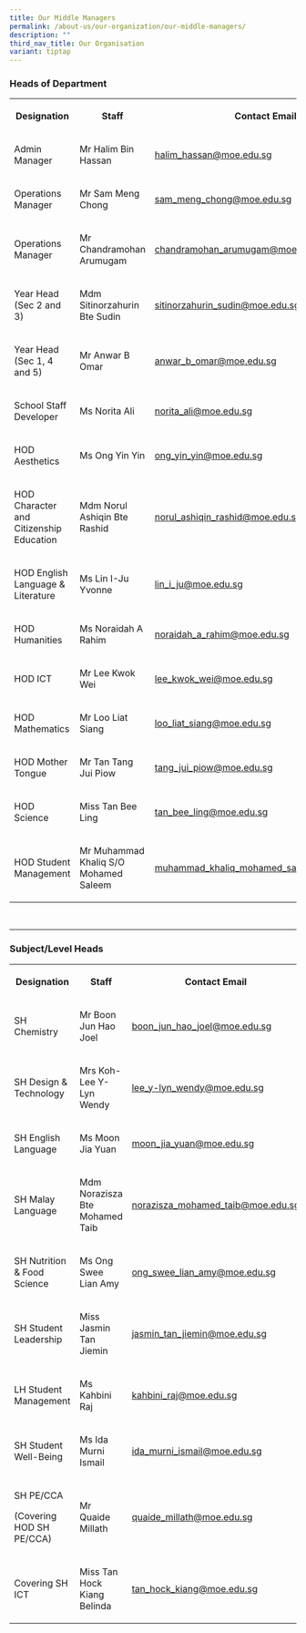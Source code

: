 ```yaml
---
title: Our Middle Managers
permalink: /about-us/our-organization/our-middle-managers/
description: ""
third_nav_title: Our Organisation
variant: tiptap
---
```

<h3>Heads of Department <br></h3><table><tbody><tr><th rowspan="1" colspan="1"><p>Designation</p></th><th rowspan="1" colspan="1"><p>Staff</p></th><th rowspan="1" colspan="1"><p>Contact Email</p></th></tr><tr><td rowspan="1" colspan="1"><p>Admin Manager</p></td><td rowspan="1" colspan="1"><p>Mr Halim Bin Hassan</p></td><td rowspan="1" colspan="1"><p><a href="mailto:halim_hassan@moe.edu.sg" rel="noopener noreferrer nofollow" target="_blank">halim_hassan@moe.edu.sg</a></p></td></tr><tr><td rowspan="1" colspan="1"><p>Operations Manager</p></td><td rowspan="1" colspan="1"><p>Mr Sam Meng Chong</p></td><td rowspan="1" colspan="1"><p><a href="mailto:sam_meng_chong@moe.edu.sg" rel="noopener noreferrer nofollow" target="_blank">sam_meng_chong@moe.edu.sg</a></p></td></tr><tr><td rowspan="1" colspan="1"><p>Operations Manager</p></td><td rowspan="1" colspan="1"><p>Mr Chandramohan Arumugam</p></td><td rowspan="1" colspan="1"><p><a href="mailto:chandramohan_arumugam@moe.edu.sg" rel="noopener noreferrer nofollow" target="_blank">chandramohan_arumugam@moe.edu.sg</a></p></td></tr><tr><td rowspan="1" colspan="1"><p>Year Head (Sec 2 and 3)</p></td><td rowspan="1" colspan="1"><p>Mdm Sitinorzahurin Bte Sudin</p></td><td rowspan="1" colspan="1"><p><a href="mailto:sitinorzahurin_sudin@moe.edu.sg" rel="noopener noreferrer nofollow" target="_blank">sitinorzahurin_sudin@moe.edu.sg</a></p></td></tr><tr><td rowspan="1" colspan="1"><p>Year Head (Sec 1, 4 and 5)</p></td><td rowspan="1" colspan="1"><p>Mr Anwar B Omar</p></td><td rowspan="1" colspan="1"><p><a href="mailto:anwar_b_omar@moe.edu.sg" rel="noopener noreferrer nofollow" target="_blank">anwar_b_omar@moe.edu.sg</a></p></td></tr><tr><td rowspan="1" colspan="1"><p>School Staff Developer</p></td><td rowspan="1" colspan="1"><p>Ms Norita Ali</p></td><td rowspan="1" colspan="1"><p><a href="mailto:norita_ali@moe.edu.sg" rel="noopener noreferrer nofollow" target="_blank">norita_ali@moe.edu.sg</a></p></td></tr><tr><td rowspan="1" colspan="1"><p>HOD Aesthetics</p></td><td rowspan="1" colspan="1"><p>Ms Ong Yin Yin</p></td><td rowspan="1" colspan="1"><p><a href="mailto:ong_yin_yin@moe.edu.sg" rel="noopener noreferrer nofollow" target="_blank">ong_yin_yin@moe.edu.sg</a></p></td></tr><tr><td rowspan="1" colspan="1"><p>HOD Character and Citizenship Education</p></td><td rowspan="1" colspan="1"><p>Mdm Norul Ashiqin Bte Rashid</p></td><td rowspan="1" colspan="1"><p><a href="mailto:norul_ashiqin_rashid@moe.edu.sg" rel="noopener noreferrer nofollow" target="_blank">norul_ashiqin_rashid@moe.edu.sg</a></p></td></tr><tr><td rowspan="1" colspan="1"><p>HOD English Language &amp; Literature</p></td><td rowspan="1" colspan="1"><p>Ms Lin I-Ju Yvonne</p></td><td rowspan="1" colspan="1"><p><a href="mailto:lin_i_ju@moe.edu.sg" rel="noopener noreferrer nofollow" target="_blank">lin_i_ju@moe.edu.sg</a></p></td></tr><tr><td rowspan="1" colspan="1"><p>HOD Humanities</p></td><td rowspan="1" colspan="1"><p>Ms Noraidah A Rahim</p></td><td rowspan="1" colspan="1"><p><a href="mailto:noraidah_a_rahim@moe.edu.sg" rel="noopener noreferrer nofollow" target="_blank">noraidah_a_rahim@moe.edu.sg</a></p></td></tr><tr><td rowspan="1" colspan="1"><p>HOD ICT</p></td><td rowspan="1" colspan="1"><p>Mr Lee Kwok Wei</p></td><td rowspan="1" colspan="1"><p><a href="mailto:lee_kwok_wei@moe.edu.sg" rel="noopener noreferrer nofollow" target="_blank">lee_kwok_wei@moe.edu.sg</a></p></td></tr><tr><td rowspan="1" colspan="1"><p>HOD Mathematics</p></td><td rowspan="1" colspan="1"><p>Mr Loo Liat Siang</p></td><td rowspan="1" colspan="1"><p><a href="mailto:loo_liat_siang@moe.edu.sg" rel="noopener noreferrer nofollow" target="_blank">loo_liat_siang@moe.edu.sg</a></p></td></tr><tr><td rowspan="1" colspan="1"><p>HOD Mother Tongue</p></td><td rowspan="1" colspan="1"><p>Mr Tan Tang Jui Piow</p></td><td rowspan="1" colspan="1"><p><a href="mailto:tang_jui_piow@moe.edu.sg" rel="noopener noreferrer nofollow" target="_blank">tang_jui_piow@moe.edu.sg</a></p></td></tr><tr><td rowspan="1" colspan="1"><p>HOD Science</p></td><td rowspan="1" colspan="1"><p>Miss Tan Bee Ling</p></td><td rowspan="1" colspan="1"><p><a href="mailto:tan_bee_ling@moe.edu.sg" rel="noopener noreferrer nofollow" target="_blank">tan_bee_ling@moe.edu.sg</a></p></td></tr><tr><td rowspan="1" colspan="1"><p>HOD Student Management</p></td><td rowspan="1" colspan="1"><p>Mr Muhammad Khaliq S/O Mohamed Saleem</p></td><td rowspan="1" colspan="1"><p><a href="mailto:muhammad_khaliq_mohamed_saleem@moe.edu.sg" rel="noopener noreferrer nofollow" target="_blank">muhammad_khaliq_mohamed_saleem@moe.edu.sg</a></p></td></tr></tbody></table><p><br></p><hr><h3>Subject/Level Heads <br></h3><table><tbody><tr><th rowspan="1" colspan="1"><p>Designation</p></th><th rowspan="1" colspan="1"><p>Staff</p></th><th rowspan="1" colspan="1"><p>Contact Email</p></th></tr><tr><td rowspan="1" colspan="1"><p>SH Chemistry</p></td><td rowspan="1" colspan="1"><p>Mr Boon Jun Hao Joel</p></td><td rowspan="1" colspan="1"><p><a href="mailto:boon_jun_hao_joel@moe.edu.sg" rel="noopener noreferrer nofollow" target="_blank">boon_jun_hao_joel@moe.edu.sg</a></p></td></tr><tr><td rowspan="1" colspan="1"><p>SH Design &amp; Technology</p></td><td rowspan="1" colspan="1"><p>Mrs Koh-Lee Y-Lyn Wendy</p></td><td rowspan="1" colspan="1"><p><a href="mailto:lee_y-lyn_wendy@moe.edu.sg" rel="noopener noreferrer nofollow" target="_blank">lee_y-lyn_wendy@moe.edu.sg</a></p></td></tr><tr><td rowspan="1" colspan="1"><p>SH English Language</p></td><td rowspan="1" colspan="1"><p>Ms Moon Jia Yuan</p></td><td rowspan="1" colspan="1"><p><a href="mailto:moon_jia_yuan@moe.edu.sg" rel="noopener noreferrer nofollow" target="_blank">moon_jia_yuan@moe.edu.sg</a></p></td></tr><tr><td rowspan="1" colspan="1"><p>SH Malay Language</p></td><td rowspan="1" colspan="1"><p>Mdm Norazisza Bte Mohamed Taib</p></td><td rowspan="1" colspan="1"><p><a href="mailto:norazisza_mohamed_taib@moe.edu.sg" rel="noopener noreferrer nofollow" target="_blank">norazisza_mohamed_taib@moe.edu.sg</a></p></td></tr><tr><td rowspan="1" colspan="1"><p>SH Nutrition &amp; Food Science</p></td><td rowspan="1" colspan="1"><p>Ms Ong Swee Lian Amy</p></td><td rowspan="1" colspan="1"><p><a href="mailto:ong_swee_lian_amy@moe.edu.sg" rel="noopener noreferrer nofollow" target="_blank">ong_swee_lian_amy@moe.edu.sg</a></p></td></tr><tr><td rowspan="1" colspan="1"><p>SH Student Leadership</p></td><td rowspan="1" colspan="1"><p>Miss Jasmin Tan Jiemin</p></td><td rowspan="1" colspan="1"><p><a href="mailto:jasmin_tan_jiemin@moe.edu.sg" rel="noopener noreferrer nofollow" target="_blank">jasmin_tan_jiemin@moe.edu.sg</a></p></td></tr><tr><td rowspan="1" colspan="1"><p>LH Student Management</p></td><td rowspan="1" colspan="1"><p>Ms Kahbini Raj</p></td><td rowspan="1" colspan="1"><p><a href="mailto:kahbini_raj@moe.edu.sg" rel="noopener noreferrer nofollow" target="_blank">kahbini_raj@moe.edu.sg</a></p></td></tr><tr><td rowspan="1" colspan="1"><p>SH Student Well-Being</p></td><td rowspan="1" colspan="1"><p>Ms Ida Murni Ismail</p></td><td rowspan="1" colspan="1"><p><a href="mailto:ida_murni_ismail@moe.edu.sg" rel="noopener noreferrer nofollow" target="_blank">ida_murni_ismail@moe.edu.sg</a></p></td></tr><tr><td rowspan="1" colspan="1"><p>SH PE/CCA</p><p>(Covering HOD SH PE/CCA)</p></td><td rowspan="1" colspan="1"><p>Mr Quaide Millath</p></td><td rowspan="1" colspan="1"><p><a href="mailto:quaide_millath@moe.edu.sg" rel="noopener noreferrer nofollow" target="_blank">quaide_millath@moe.edu.sg</a></p></td></tr><tr><td rowspan="1" colspan="1"><p>Covering SH ICT</p></td><td rowspan="1" colspan="1"><p>Miss Tan Hock Kiang Belinda</p></td><td rowspan="1" colspan="1"><p><a href="mailto:tan_hock_kiang@moe.edu.sg" rel="noopener noreferrer nofollow" target="_blank">tan_hock_kiang@moe.edu.sg</a></p></td></tr></tbody></table><p></p>